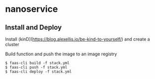 # nanoservice

## Install and Deploy
Install (kinD](https://blog.alexellis.io/be-kind-to-yourself/) and create a cluster

Build function and push the image to an image registry
```
$ faas-cli build -f stack.yml
$ faas-cli push -f stack.yml
$ faas-cli deploy -f stack.yml
```

